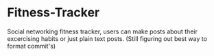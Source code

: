 # Fitness-Tracker
Social networking fitness tracker, users can make posts about their excercising habits or just plain text posts.
(Still figuring out best way to format commit's)
